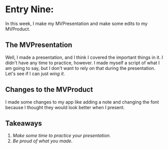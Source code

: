 # Entry Nine:

In this week, I make my MVPresentation and make some edits to my MVProduct.

## The MVPresentation

Well, I made a presentation, and I think I covered the important things in it. I didn't have any time to practice, however. I made myself a script of what I am going to say, but I don't want to rely on that during the presentation. Let's see if I can just *wing it*.

## Changes to the MVProduct

I made some changes to my app like adding a note and changing the font because I thought they would look better when I present.

## Takeaways

1. *Make some time to practice your presentation.*
2. *Be proud of what you made.*